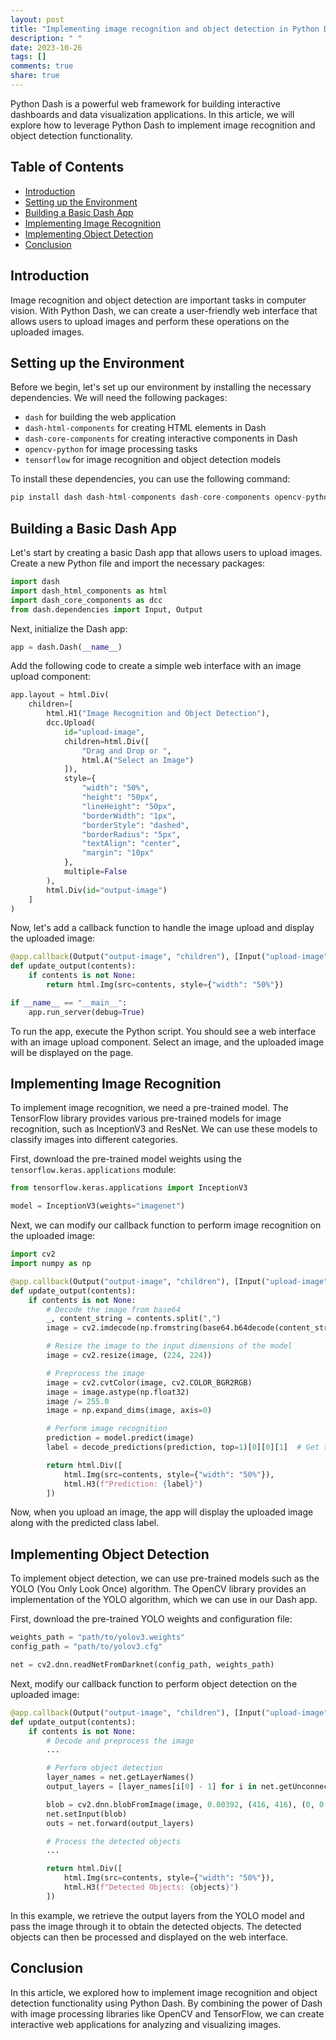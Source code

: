 ```yaml
---
layout: post
title: "Implementing image recognition and object detection in Python Dash"
description: " "
date: 2023-10-26
tags: []
comments: true
share: true
---
```


Python Dash is a powerful web framework for building interactive dashboards and data visualization applications. In this article, we will explore how to leverage Python Dash to implement image recognition and object detection functionality.

## Table of Contents
- [Introduction](#introduction)
- [Setting up the Environment](#setting-up-the-environment)
- [Building a Basic Dash App](#building-a-basic-dash-app)
- [Implementing Image Recognition](#implementing-image-recognition)
- [Implementing Object Detection](#implementing-object-detection)
- [Conclusion](#conclusion)

## Introduction
Image recognition and object detection are important tasks in computer vision. With Python Dash, we can create a user-friendly web interface that allows users to upload images and perform these operations on the uploaded images.

## Setting up the Environment
Before we begin, let's set up our environment by installing the necessary dependencies. We will need the following packages:
- `dash` for building the web application
- `dash-html-components` for creating HTML elements in Dash
- `dash-core-components` for creating interactive components in Dash
- `opencv-python` for image processing tasks
- `tensorflow` for image recognition and object detection models

To install these dependencies, you can use the following command:
```python
pip install dash dash-html-components dash-core-components opencv-python tensorflow
```

## Building a Basic Dash App
Let's start by creating a basic Dash app that allows users to upload images. Create a new Python file and import the necessary packages:
```python
import dash
import dash_html_components as html
import dash_core_components as dcc
from dash.dependencies import Input, Output
```

Next, initialize the Dash app:
```python
app = dash.Dash(__name__)
```

Add the following code to create a simple web interface with an image upload component:
```python
app.layout = html.Div(
    children=[
        html.H1("Image Recognition and Object Detection"),
        dcc.Upload(
            id="upload-image",
            children=html.Div([
                "Drag and Drop or ",
                html.A("Select an Image")
            ]),
            style={
                "width": "50%",
                "height": "50px",
                "lineHeight": "50px",
                "borderWidth": "1px",
                "borderStyle": "dashed",
                "borderRadius": "5px",
                "textAlign": "center",
                "margin": "10px"
            },
            multiple=False
        ),
        html.Div(id="output-image")
    ]
)
```

Now, let's add a callback function to handle the image upload and display the uploaded image:
```python
@app.callback(Output("output-image", "children"), [Input("upload-image", "contents")])
def update_output(contents):
    if contents is not None:
        return html.Img(src=contents, style={"width": "50%"})

if __name__ == "__main__":
    app.run_server(debug=True)
```

To run the app, execute the Python script. You should see a web interface with an image upload component. Select an image, and the uploaded image will be displayed on the page.

## Implementing Image Recognition
To implement image recognition, we need a pre-trained model. The TensorFlow library provides various pre-trained models for image recognition, such as InceptionV3 and ResNet. We can use these models to classify images into different categories.

First, download the pre-trained model weights using the `tensorflow.keras.applications` module:
```python
from tensorflow.keras.applications import InceptionV3

model = InceptionV3(weights="imagenet")
```

Next, we can modify our callback function to perform image recognition on the uploaded image:
```python
import cv2
import numpy as np

@app.callback(Output("output-image", "children"), [Input("upload-image", "contents")])
def update_output(contents):
    if contents is not None:
        # Decode the image from base64
        _, content_string = contents.split(",")
        image = cv2.imdecode(np.fromstring(base64.b64decode(content_string), dtype=np.uint8), 1)

        # Resize the image to the input dimensions of the model
        image = cv2.resize(image, (224, 224))

        # Preprocess the image
        image = cv2.cvtColor(image, cv2.COLOR_BGR2RGB)
        image = image.astype(np.float32)
        image /= 255.0
        image = np.expand_dims(image, axis=0)

        # Perform image recognition
        prediction = model.predict(image)
        label = decode_predictions(prediction, top=1)[0][0][1]  # Get the label of the highest probability class

        return html.Div([
            html.Img(src=contents, style={"width": "50%"}),
            html.H3(f"Prediction: {label}")
        ])
```

Now, when you upload an image, the app will display the uploaded image along with the predicted class label.

## Implementing Object Detection
To implement object detection, we can use pre-trained models such as the YOLO (You Only Look Once) algorithm. The OpenCV library provides an implementation of the YOLO algorithm, which we can use in our Dash app.

First, download the pre-trained YOLO weights and configuration file:
```python
weights_path = "path/to/yolov3.weights"
config_path = "path/to/yolov3.cfg"

net = cv2.dnn.readNetFromDarknet(config_path, weights_path)
```

Next, modify our callback function to perform object detection on the uploaded image:
```python
@app.callback(Output("output-image", "children"), [Input("upload-image", "contents")])
def update_output(contents):
    if contents is not None:
        # Decode and preprocess the image
        ...

        # Perform object detection
        layer_names = net.getLayerNames()
        output_layers = [layer_names[i[0] - 1] for i in net.getUnconnectedOutLayers()]

        blob = cv2.dnn.blobFromImage(image, 0.00392, (416, 416), (0, 0, 0), True, crop=False)
        net.setInput(blob)
        outs = net.forward(output_layers)

        # Process the detected objects
        ...

        return html.Div([
            html.Img(src=contents, style={"width": "50%"}),
            html.H3(f"Detected Objects: {objects}")
        ])
```

In this example, we retrieve the output layers from the YOLO model and pass the image through it to obtain the detected objects. The detected objects can then be processed and displayed on the web interface.

## Conclusion
In this article, we explored how to implement image recognition and object detection functionality using Python Dash. By combining the power of Dash with image processing libraries like OpenCV and TensorFlow, we can create interactive web applications for analyzing and visualizing images.